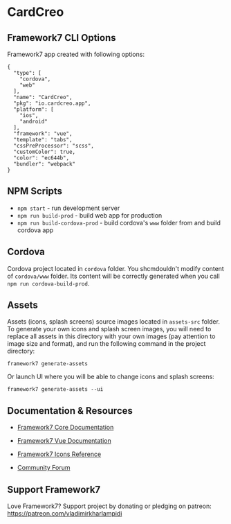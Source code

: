 # CardCreo

## Framework7 CLI Options

Framework7 app created with following options:

```
{
  "type": [
    "cordova",
    "web"
  ],
  "name": "CardCreo",
  "pkg": "io.cardcreo.app",
  "platform": [
    "ios",
    "android"
  ],
  "framework": "vue",
  "template": "tabs",
  "cssPreProcessor": "scss",
  "customColor": true,
  "color": "ec644b",
  "bundler": "webpack"
}
```

## NPM Scripts

* `npm start` - run development server
* `npm run build-prod` - build web app for production
* `npm run build-cordova-prod` - build cordova's `www` folder from and build cordova app
## Cordova

Cordova project located in `cordova` folder. You shcmdouldn't modify content of `cordova/www` folder. Its content will be correctly generated when you call `npm run cordova-build-prod`.

## Assets

Assets (icons, splash screens) source images located in `assets-src` folder. To generate your own icons and splash screen images, you will need to replace all assets in this directory with your own images (pay attention to image size and format), and run the following command in the project directory:

```
framework7 generate-assets
```

Or launch UI where you will be able to change icons and splash screens:

```
framework7 generate-assets --ui
```

## Documentation & Resources

* [Framework7 Core Documentation](https://framework7.io/docs/)
* [Framework7 Vue Documentation](https://framework7.io/vue/)

* [Framework7 Icons Reference](https://framework7.io/icons/)
* [Community Forum](https://forum.framework7.io)

## Support Framework7

Love Framework7? Support project by donating or pledging on patreon:
https://patreon.com/vladimirkharlampidi
